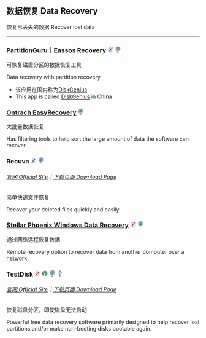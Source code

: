 ## 数据恢复   Data Recovery

恢复已丢失的数据   Recover lost data

---

### [PartitionGuru｜Eassos Recovery](http://www.eassos.com/) ![](/assets/图片2.png) ![](/assets/earth-globe.png)

可恢复磁盘分区的数据恢复工具

Data recovery with partition recovery

* 该应用在国内称为[DiskGenius](http://www.diskgenius.cn/download.php)
* This app is called [DiskGenius](http://www.diskgenius.cn/download.php) in China

### [Ontrach EasyRecovery](http://www.krollontrack.com/data-recovery/recovery-software/) ![](/assets/earth-globe.png)

大批量数据恢复

Has filtering tools to help sort the large amount of data the software can recover.

### Recuva ![](/assets/图片2.png) ![](/assets/earth-globe.png)

###### [官网 Official Site](https://www.piriform.com/recuva)｜[下载页面 Download Page](https://www.piriform.com/recuva/download)

简单快速文件恢复

Recover your deleted files quickly and easily.

### [Stellar Phoenix Windows Data Recovery](http://www.stellarinfo.com/windows-data-recovery.php) ![](/assets/图片2.png) ![](/assets/earth-globe.png)

通过网络远程恢复数据

Remote recovery option to recover data from another computer over a network.

### TestDisk ![](/assets/图片2.png) ![](/assets/open-source-icon.png) ![](/assets/earth-globe.png) ![](/assets/usb.png)

###### [官网 Official Site](http://www.cgsecurity.org/wiki/TestDisk)｜[下载页面 Download Page](http://www.cgsecurity.org/wiki/TestDisk_Download)

恢复磁盘分区，即使磁盘无法启动

Powerful free data recovery software primarily designed to help recover lost partitions and/or make non-booting disks bootable again.

